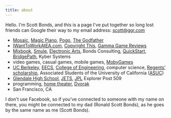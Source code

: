 ```yaml
---
title: about
---
```


Hello. I\'m Scott Bonds, and this is a page I\'ve put together so long lost friends can Google their way to my email address: scott@ggr.com

*   [Mosaic](http://www.heymosaic.com/), [Magic Piano](http://www.smule.com/magicpiano), [Pogo](http://pogo.com/), [The Godfather](http://www.metacritic.com/games/platforms/ps2/godfather?q=godfather)
*   [IWantToWorkAtEA.com](/tags/IWantToWorkAtEA.com.html), [Copyright This](http://www.december.com/cmc/mag/1997/nov/last.html), [Gamma Game Reviews](http://web.archive.org/web/19970707085443/http://www.ggr.com/)
*   [Mixbook](http://www.mixbook.com/), [Smule](http://smule.com/), [Electronic Arts](http://ea.com/), Bonds Consulting, [QuickStart](http://quickstart.com/), [BridgePath](http://investing.businessweek.com/research/stocks/private/snapshot.asp?privcapId=137922), Kyber Systems
*   video games, casual games, mobile games, [MobyGames](http://www.mobygames.com/developer/sheet/view/developerId,217603/)
*   [UC Berkeley](http://www.berkeley.edu/), [EECS](http://www.eecs.berkeley.edu/), [College of Engineering](http://www.coe.berkeley.edu/), computer science, [Regents’ scholarship](http://rcsa.berkeley.edu/), Associated Students of the University of California ([ASUC](http://www.asuc.org/))
*   [Glendale High School](http://www.glendalehigh.com/), [JETS](https://www.facebook.com/naijajets), [JPL](https://en.wikipedia.org/wiki/Jet_Propulsion_Laboratory) Explorer Post 509
*   programming, [home theater](http://www.forbes.com/infoimaging/free_forbes/2003/0512/127.html), [Dvorak](http://en.wikipedia.org/wiki/Dvorak_Simplified_Keyboard)
*   San Francisco, CA

I don\'t use Facebook, so if you\'ve connected to someone with my name on there, you might be connected to my dad (Ronald Scott Bonds), as he goes by the same name as me (Scott Bonds).
